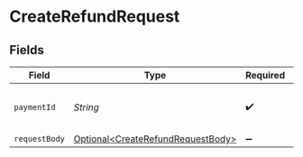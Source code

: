 # CreateRefundRequest


## Fields

| Field                                                                                    | Type                                                                                     | Required                                                                                 | Description                                                                              | Example                                                                                  |
| ---------------------------------------------------------------------------------------- | ---------------------------------------------------------------------------------------- | ---------------------------------------------------------------------------------------- | ---------------------------------------------------------------------------------------- | ---------------------------------------------------------------------------------------- |
| `paymentId`                                                                              | *String*                                                                                 | :heavy_check_mark:                                                                       | Provide the ID of the related payment.                                                   | tr_5B8cwPMGnU                                                                            |
| `requestBody`                                                                            | [Optional\<CreateRefundRequestBody>](../../models/operations/CreateRefundRequestBody.md) | :heavy_minus_sign:                                                                       | N/A                                                                                      |                                                                                          |